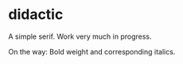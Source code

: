 # didactic
A simple serif. Work very much in progress.

On the way: Bold weight and corresponding italics.
